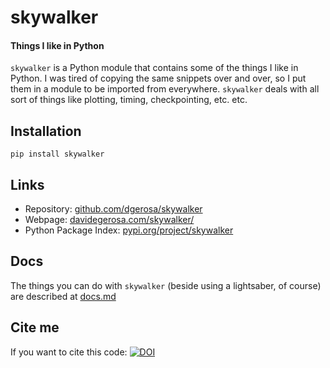 # skywalker

#### Things I like in Python

`skywalker` is a Python module that contains some of the things I like in Python. I was tired of copying the same snippets over and over, so I put them in a module to be imported from everywhere. `skywalker` deals with all sort of things like plotting, timing, checkpointing, etc. etc.

## Installation

    pip install skywalker

## Links

- Repository: [github.com/dgerosa/skywalker](https://github.com/dgerosa/skywalker)
- Webpage: [davidegerosa.com/skywalker/](https://davidegerosa.com/skywalker/)
- Python Package Index: [pypi.org/project/skywalker](https://pypi.org/project/skywalker/)

## Docs

The things you can do with `skywalker` (beside using a lightsaber, of course) are described at [docs.md](docs.md)

## Cite me

If you want to cite this code: [![DOI](https://zenodo.org/badge/134632789.svg)](https://zenodo.org/badge/latestdoi/134632789)




